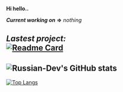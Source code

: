 **Hi hello..**

***Current working on*** **=>** _nothing_

***Lastest project:*** \
[![Readme Card](https://github-readme-stats.vercel.app/api/pin/?username=Russian-Dev&repo=UTubeToMP&theme=dark)](https://github.com/Russian-Dev/UTubeToMP)
---
![Russian-Dev's GitHub stats](https://github-readme-stats.vercel.app/api?username=Russian-Dev&count_private=true&show_icons=true&theme=dark)
---
[![Top Langs](https://github-readme-stats.vercel.app/api/top-langs/?username=Russian-Dev&layout=compact&theme=dark)](https://github.com/oliiiiiiiiiiiii/github-readme-stats)
